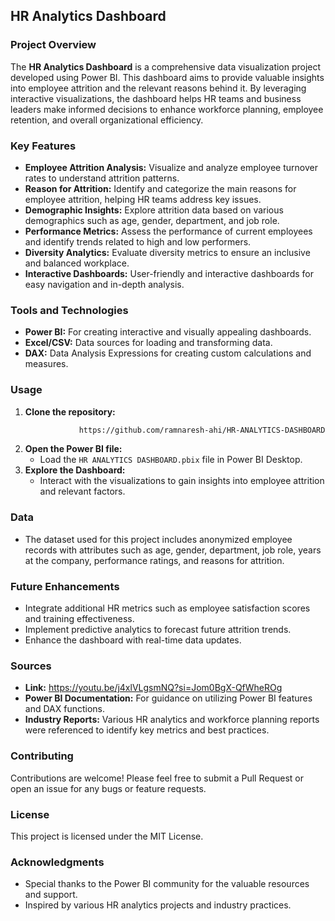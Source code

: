 
## HR Analytics Dashboard

### Project Overview
The **HR Analytics Dashboard** is a comprehensive data visualization project developed using Power BI. This dashboard aims to provide valuable insights into employee attrition and the relevant reasons behind it. By leveraging interactive visualizations, the dashboard helps HR teams and business leaders make informed decisions to enhance workforce planning, employee retention, and overall organizational efficiency.

### Key Features
- **Employee Attrition Analysis:** Visualize and analyze employee turnover rates to understand attrition patterns.
- **Reason for Attrition:** Identify and categorize the main reasons for employee attrition, helping HR teams address key issues.
- **Demographic Insights:** Explore attrition data based on various demographics such as age, gender, department, and job role.
- **Performance Metrics:** Assess the performance of current employees and identify trends related to high and low performers.
- **Diversity Analytics:** Evaluate diversity metrics to ensure an inclusive and balanced workplace.
- **Interactive Dashboards:** User-friendly and interactive dashboards for easy navigation and in-depth analysis.

### Tools and Technologies
- **Power BI:** For creating interactive and visually appealing dashboards.
- **Excel/CSV:** Data sources for loading and transforming data.
- **DAX:** Data Analysis Expressions for creating custom calculations and measures.

### Usage
1. **Clone the repository:** 
   ```sh
               https://github.com/ramnaresh-ahi/HR-ANALYTICS-DASHBOARD.git
   ```
2. **Open the Power BI file:**
   - Load the `HR ANALYTICS DASHBOARD.pbix` file in Power BI Desktop.
3. **Explore the Dashboard:**
   - Interact with the visualizations to gain insights into employee attrition and relevant factors.

### Data
- The dataset used for this project includes anonymized employee records with attributes such as age, gender, department, job role, years at the company, performance ratings, and reasons for attrition.

### Future Enhancements
- Integrate additional HR metrics such as employee satisfaction scores and training effectiveness.
- Implement predictive analytics to forecast future attrition trends.
- Enhance the dashboard with real-time data updates.

### Sources
- **Link:** https://youtu.be/j4xlVLgsmNQ?si=Jom0BgX-QfWheROg
- **Power BI Documentation:** For guidance on utilizing Power BI features and DAX functions.
- **Industry Reports:** Various HR analytics and workforce planning reports were referenced to identify key metrics and best practices.

### Contributing
Contributions are welcome! Please feel free to submit a Pull Request or open an issue for any bugs or feature requests.

### License
This project is licensed under the MIT License.

### Acknowledgments
- Special thanks to the Power BI community for the valuable resources and support.
- Inspired by various HR analytics projects and industry practices.
